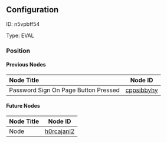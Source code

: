 # 
## Configuration
ID:  n5vpbff54

Type: EVAL 








### Position

#### Previous Nodes
| Node Title | Node ID |
| :------------- | ------------ |
| Password Sign On Page Button Pressed | [cppsibbyhy](./cppsibbyhy.md) | 
 
 #### Future Nodes
| Node Title | Node ID |
| :------------- | ------------ |
| Node |[h0rcajanl2](./h0rcajanl2.md) | 